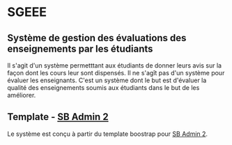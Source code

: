 # SGEEE 
## Système de gestion des évaluations des enseignements par les étudiants

Il s'agit d'un système permetttant aux étudiants de donner leurs avis sur la façon dont les cours leur sont dispensés. Il ne s'agît pas d'un système pour évaluer les enseignants. C'est un système dont le but est d'évaluer la qualité des enseignements soumis aux étudiants dans le but de les améliorer.

## Template - [SB Admin 2](https://startbootstrap.com/template-overviews/sb-admin-2/)

Le système est conçu à partir du template boostrap pour [SB Admin 2](https://startbootstrap.com/template-overviews/sb-admin-2/).
